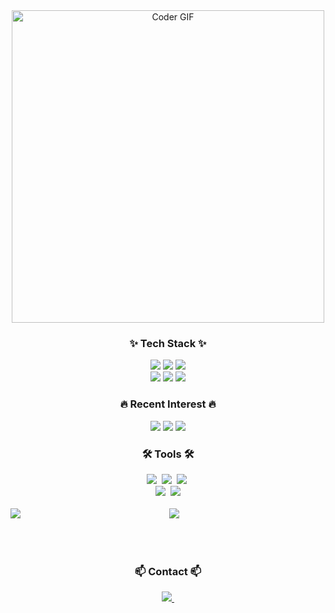 <div align="center">
  <img src="https://media.giphy.com/media/SWoSkN6DxTszqIKEqv/giphy.gif" alt="Coder GIF" width="500">
</div>

<h3 align="center">✨ Tech Stack ✨</h3>
<div align="center">
<img src="https://img.shields.io/badge/java-007396?style=flat-square&logo=java&logoColor=white"/>
<img src="https://img.shields.io/badge/JavaScript-F7DF1E?style=flat-square&logo=javascript&logoColor=black"/>
<img src="https://img.shields.io/badge/CSS3-1572B6?style=flat-square&logo=css3&logoColor=white"/>
  </div>

<div align="center">
<img src="https://img.shields.io/badge/Spring-6DB33F?style=flat-square&logo=Spring&logoColor=white"/>
<img src="https://img.shields.io/badge/ORACLE-F80000?style=flat-square&logo=oracle&logoColor=white"/>
<img src="https://img.shields.io/badge/MySQL-4479A1?style=flat-square&logo=MySQL&logoColor=white"/>
</div>


<h3 align="center">🔥 Recent Interest 🔥</h3>
<div align="center">
<img src="https://img.shields.io/badge/React-61DAFB?style=flat-square&logo=React&logoColor=black"/>
<img src="https://img.shields.io/badge/Git-F05032?style=flat-square&logo=git&logoColor=white"/>
<img src="https://img.shields.io/badge/GitHub-181717?style=flat-square&logo=GitHub&logoColor=white"/>
</div>

<h3 align="center">🛠 Tools 🛠</h3>
<div align="center">
<img src="https://img.shields.io/badge/Git-F05032?style=flat-square&logo=git&logoColor=white"/>&nbsp
<img src="https://img.shields.io/badge/GitHub-181717?style=flat-square&logo=GitHub&logoColor=white"/>&nbsp
<img src="https://img.shields.io/badge/Notion-F3F3F3.svg?style=flat-square&logo=notion&logoColor=black"/>&nbsp
  </div>
<div align="center">
<img src="https://img.shields.io/badge/Eclipse%20IDE-2C2255.svg?&style=flat-square&logo=Eclipse%20IDE&logoColor=white"/>&nbsp
  <img src="https://img.shields.io/badge/Visual Studio Code-007ACC?style=flat-square&logo=Visual Studio Code&logoColor=white"/>
</div>

<div align="center">
  <br>
  <img align="left" src="https://github-readme-stats.vercel.app/api?username=Hxxseung&show_icons=true&count_private=true&theme=gruvbox" />
<img src="https://github-readme-stats.vercel.app/api/top-langs/?username=Hxxseung&layout=compact&count_private=true&theme=gruvbox" />
  <br><br><br><br>
</div>


<div align="center">
  <h3 align="center">📫 Contact 📫</h3>
  <a href="mailto:soaorsith2@naver.com">
    <img
      src="https://img.shields.io/badge/soaorsith2@naver.com-6DB33F?style=for-the-badge&logo=naver&logoColor=white"/>&nbsp
  </a>
</div>
